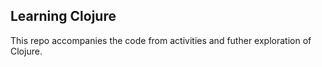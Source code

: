 ## Learning Clojure

This repo accompanies the code from activities and futher exploration of Clojure.